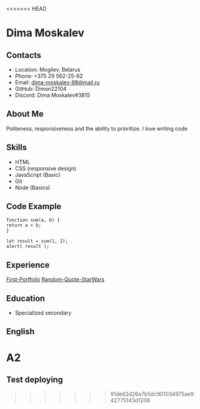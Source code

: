 <<<<<<< HEAD
# Dima Moskalev


## Contacts
* Location: Mogilev, Belarus
* Phone: +375 29 562-25-62
* Email: dima-moskalev-98@mail.ru
* GitHub: Dimon22104
* Discord: Dima Moskalev#3815

## About Me
Politeness, responsiveness and the ability to prioritize.
I love writing code

## Skills
* HTML
* CSS (responsive design)
* JavaScript (Basic)
* Git
* Node (Basics)

## Code Example
```
function sum(a, b) {
return a + b;
}

let result = sum(1, 2);
alert( result );
```

## Experience
[First-Portfolio](https://github.com/Dimon22104/First-Portfolio " ")
[Random-Quote-StarWars](https://github.com/Dimon22104/Random-Quote-StarWars " ")

## Education
* Specialized secondary

## English
A2
=======
## Test deploying
>>>>>>> 91de62d26a7b5dc901034975ae942775143d1206
